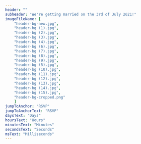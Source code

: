 ```yaml
---
header: ""
subheader: "We're getting married on the 3rd of July 2021!"
imageFileName: [
    "header-bg-new.jpg", 
    "header-bg (1).jpg", 
    "header-bg (2).jpg", 
    "header-bg (3).jpg", 
    "header-bg (4).jpg", 
    "header-bg (6).jpg", 
    "header-bg (7).jpg", 
    "header-bg (8).jpg", 
    "header-bg (9).jpg", 
    "header-bg (5).jpg", 
    "header-bg (10).jpg", 
    "header-bg (11).jpg", 
    "header-bg (12).jpg", 
    "header-bg (13).jpg", 
    "header-bg (14).jpg", 
    "header-bg (15).jpg", 
    "header-bg-cropped.png"
    ]
jumpToAnchor: "RSVP"
jumpToAnchorText: "RSVP"
daysText: "Days"
hoursText: "Hours"
minutesText: "Minutes"
secondsText: "Seconds"
msText: "Milliseconds"
---
```

